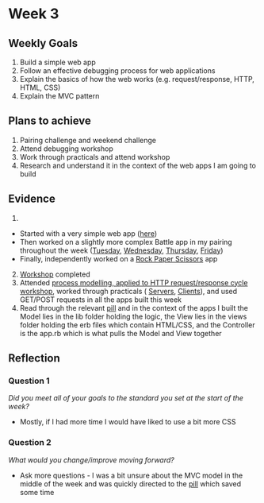 # Week 3

## Weekly Goals

1. Build a simple web app
2. Follow an effective debugging process for web applications
3. Explain the basics of how the web works (e.g. request/response, HTTP, HTML, CSS)
4. Explain the MVC pattern

## Plans to achieve

1. Pairing challenge and weekend challenge
2. Attend debugging workshop
3. Work through practicals and attend workshop
4. Research and understand it in the context of the web apps I am going to build 

## Evidence

1. 
* Started with a very simple web app ([here](https://github.com/Hyan18/intro-to-the-web))
* Then worked on a slightly more complex Battle app in my pairing throughout the week ([Tuesday](https://github.com/Hyan18/battle-tue/), [Wednesday](https://github.com/IngramCapa/battle), [Thursday](https://github.com/Hyan18/Battle), [Friday](https://github.com/HarryMumford/battlegame))
* Finally, independently worked on a [Rock Paper Scissors](https://github.com/Hyan18/rps-challenge) app
2. [Workshop](https://github.com/Hyan18/skills-workshops/tree/master/week-3/debugging_2) completed
3. Attended [process modelling, applied to HTTP request/response cycle workshop](https://github.com/Hyan18/skills-workshops/tree/master/week-3/process_modelling), worked through practicals ( [Servers](https://github.com/makersacademy/skills-workshops/blob/master/practicals/servers_and_clients/servers.md), [Clients](https://github.com/makersacademy/skills-workshops/blob/master/practicals/servers_and_clients/clients.md)), and used GET/POST requests in all the apps built this week
4. Read through the relevant [pill](https://github.com/makersacademy/course/blob/master/pills/mvc.md) and in the context of the apps I built
the Model lies in the lib folder holding the logic, the View lies in the views folder holding the erb files which contain HTML/CSS, and the Controller is the app.rb which is what pulls the Model and View together

## Reflection

### Question 1

*Did you meet all of your goals to the standard you set at the start of the week?*

- Mostly, if I had more time I would have liked to use a bit more CSS

### Question 2

*What would you change/improve moving forward?*

- Ask more questions - I was a bit unsure about the MVC model in the middle of the week and was quickly directed to the [pill](https://github.com/makersacademy/course/blob/master/pills/mvc.md) which saved some time
